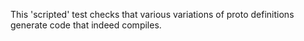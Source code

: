 This 'scripted' test checks that various variations of proto definitions
generate code that indeed compiles.